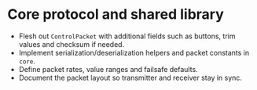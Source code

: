 # Core protocol and shared library

- Flesh out `ControlPacket` with additional fields such as buttons, trim values and checksum if needed.
- Implement serialization/deserialization helpers and packet constants in `core`.
- Define packet rates, value ranges and failsafe defaults.
- Document the packet layout so transmitter and receiver stay in sync.
